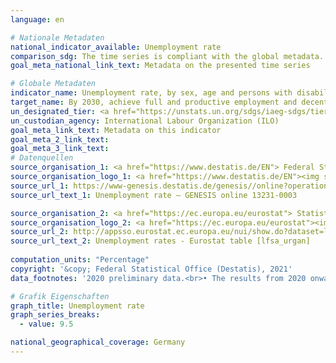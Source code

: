 ```yaml
---
language: en    

# Nationale Metadaten    
national_indicator_available: Unemployment rate    
comparison_sdg: The time series is compliant with the global metadata.    
goal_meta_national_link_text: Metadata on the presented time series    

# Globale Metadaten    
indicator_name: Unemployment rate, by sex, age and persons with disabilities    
target_name: By 2030, achieve full and productive employment and decent work for all women and men, including for young people and persons with disabilities, and equal pay for work of equal value    
un_designated_tier: <a href="https://unstats.un.org/sdgs/iaeg-sdgs/tier-classification/" title="Click here for more information on the UN tier classification."  target="_blank">Tier I</a>    
un_custodian_agency: International Labour Organization (ILO)    
goal_meta_link_text: Metadata on this indicator    
goal_meta_2_link_text:     
goal_meta_3_link_text:         
# Datenquellen
source_organisation_1: <a href="https://www.destatis.de/EN"> Federal Statistical Office (Destatis) </a>
source_organisation_logo_1: <a href="https://www.destatis.de/EN"><img src="https://g205sdgs.github.io/sdg-indicators/public/OrgImgEn/destatis.png" alt="Logo destatis" style="height:60px; width:148px"/></a>
source_url_1: https://www-genesis.destatis.de/genesis//online?operation=table&code=13231-0003&bypass=true&language=en
source_url_text_1: Unemployment rate – GENESIS online 13231-0003

source_organisation_2: <a href="https://ec.europa.eu/eurostat"> Statistical office of the European Union (Eurostat) </a>
source_organisation_logo_2: <a href="https://ec.europa.eu/eurostat"><img src="https://g205sdgs.github.io/sdg-indicators/public/OrgImgEn/eurostat.png" alt="Logo eurostat" style="height:60px; width:148px"/></a>
source_url_2: http://appsso.eurostat.ec.europa.eu/nui/show.do?dataset=lfsa_urgan&lang=en
source_url_text_2: Unemployment rates - Eurostat table [lfsa_urgan]
    
computation_units: "Percentage"    
copyright: '&copy; Federal Statistical Office (Destatis), 2021'    
data_footnotes: '2020 preliminary data.<br>• The results from 2020 onwards are only comparable with previous years to a limited extent. For more information, see the national metadata under "3. Data description".'    

# Grafik Eigenschaften    
graph_title: Unemployment rate
graph_series_breaks:
  - value: 9.5    

national_geographical_coverage: Germany    
---
```


<span></span>